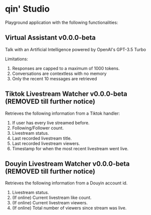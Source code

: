 # qin' Studio
Playground application with the following functionalities:

## Virtual Assistant v0.0.0-beta

Talk with an Artificial Intelligence powered by OpenAI's GPT-3.5 Turbo

Limitations:

1) Responses are capped to a maximum of 1000 tokens.
2) Conversations are contextless with no memory
3) Only the recent 10 messages are retrieved

## Tiktok Livestream Watcher v0.0.0-beta (REMOVED till further notice)

Retrieves the following information from a Tiktok handler:

1) If user has every live streamed before.
2) Following/Follower count.
3) Livestream status.
4) Last recorded livestream title.
5) Last recorded livestream viewers.
6) Timestamp for when the most recent livestream went live.

## Douyin Livestream Watcher v0.0.0-beta (REMOVED till further notice)

Retrieves the following information from a Douyin account id.

1) Livestream status.
2) (If online) Current livestream like count.
3) (If online) Current livestream viewers.
4) (If online) Total number of viewers since stream was live.
